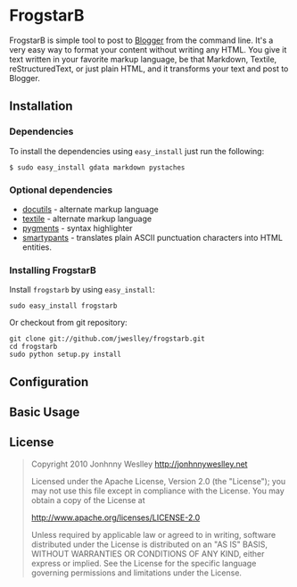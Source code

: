# FrogstarB

FrogstarB is simple tool to post to [Blogger](http://www.blogger.com) from the command line. It's a very easy way to format your content without writing any HTML. You give it text written in your favorite markup language, be that Markdown, Textile, reStructuredText, or just plain HTML, and it transforms your text and post to Blogger.

## Installation

### Dependencies

To install the dependencies using `easy_install` just run the following:

    $ sudo easy_install gdata markdown pystaches

### Optional dependencies

* [docutils](http://docutils.sourceforge.net/) - alternate markup language
* [textile](http://textile.thresholdstate.com/) - alternate markup language
* [pygments](http://pygments.org/) - syntax highlighter
* [smartypants](http://daringfireball.net/projects/smartypants/) - translates plain ASCII punctuation characters into HTML entities.

### Installing FrogstarB

Install `frogstarb` by using `easy_install`:

    sudo easy_install frogstarb

Or checkout from git repository:

    git clone git://github.com/jweslley/frogstarb.git
    cd frogstarb
    sudo python setup.py install

## Configuration

## Basic Usage


## License

>  Copyright 2010 Jonhnny Weslley <http://jonhnnyweslley.net>
>
>  Licensed under the Apache License, Version 2.0 (the "License"); you may not use this file except in compliance with the License. You may obtain a copy of the License at
>
>  <http://www.apache.org/licenses/LICENSE-2.0>
>
>  Unless required by applicable law or agreed to in writing, software distributed under the License is distributed on an "AS IS" BASIS, WITHOUT WARRANTIES OR CONDITIONS OF ANY KIND, either express or implied. See the License for the specific language governing permissions and limitations under the License.
